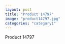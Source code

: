 ```yaml
---
layout: post
title: "Product 14797"
image: "product14797.jpg"
categories: "category1"
---
```

Product 14797
